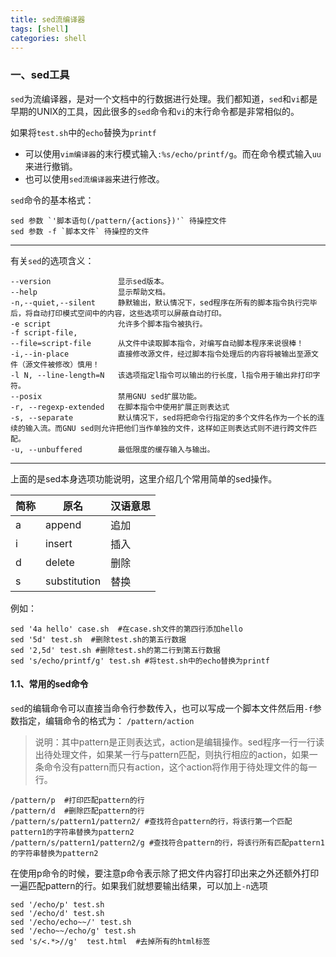 ```yaml
---
title: sed流编译器
tags: [shell]
categories: shell
---
```

### 一、sed工具
`sed`为流编译器，是对一个文档中的行数据进行处理。我们都知道，`sed`和`vi`都是早期的UNIX的工具，因此很多的`sed`命令和`vi`的末行命令都是非常相似的。
     
如果将`test.sh`中的`echo`替换为`printf`
- 可以使用`vim编译器`的末行模式输入`:%s/echo/printf/g`。而在命令模式输入`uu`来进行撤销。
- 也可以使用`sed流编译器`来进行修改。   

`sed`命令的基本格式：
```
sed 参数 `'脚本语句(/pattern/{actions})'` 待操控文件    
sed 参数 -f `脚本文件` 待操控的文件
```
---

有关`sed`的选项含义：
```
--version 				显示sed版本。
--help					显示帮助文档。
-n,--quiet,--silent 	静默输出，默认情况下，sed程序在所有的脚本指令执行完毕后，将自动打印模式空间中的内容，这些选项可以屏蔽自动打印。
-e script 				允许多个脚本指令被执行。
-f script-file,
--file=script-file 		从文件中读取脚本指令，对编写自动脚本程序来说很棒！
-i,--in-place 			直接修改源文件，经过脚本指令处理后的内容将被输出至源文件（源文件被修改）慎用！
-l N, --line-length=N 	该选项指定l指令可以输出的行长度，l指令用于输出非打印字符。
--posix 				禁用GNU sed扩展功能。
-r, --regexp-extended 	在脚本指令中使用扩展正则表达式
-s, --separate 			默认情况下，sed将把命令行指定的多个文件名作为一个长的连续的输入流。而GNU sed则允许把他们当作单独的文件，这样如正则表达式则不进行跨文件匹配。
-u, --unbuffered 		最低限度的缓存输入与输出。
```
-----

上面的是sed本身选项功能说明，这里介绍几个常用简单的sed操作。

|简称|原名|汉语意思|
|---|---|---
|a|	append| 追加
|i|	insert |插入
|d|	delete 	|删除
|s|	substitution |替换

例如：
```
sed '4a hello' case.sh  #在case.sh文件的第四行添加hello
sed '5d' test.sh  #删除test.sh的第五行数据
sed '2,5d' test.sh #删除test.sh的第二行到第五行数据
sed 's/echo/printf/g' test.sh #将test.sh中的echo替换为printf 
```
#### 1.1、常用的sed命令
`sed`的编辑命令可以直接当命令行参数传入，也可以写成一个脚本文件然后用`-f`参数指定，编辑命令的格式为：
`/pattern/action`
>说明：其中pattern是正则表达式，action是编辑操作。sed程序一行一行读出待处理文件，如果某一行与pattern匹配，则执行相应的action，如果一条命令没有pattern而只有action，这个action将作用于待处理文件的每一行。

```
/pattern/p  #打印匹配pattern的行
/pattern/d  #删除匹配pattern的行
/pattern/s/pattern1/pattern2/ #查找符合pattern的行，将该行第一个匹配pattern1的字符串替换为pattern2
/pattern/s/pattern1/pattern2/g #查找符合pattern的行，将该行所有匹配pattern1的字符串替换为pattern2
```
在使用p命令的时候，要注意p命令表示除了把文件内容打印出来之外还额外打印一遍匹配pattern的行。如果我们就想要输出结果，可以加上`-n`选项
```
sed '/echo/p' test.sh
sed '/echo/d' test.sh
sed '/echo/echo~~/' test.sh
sed '/echo~~/echo/g' test.sh
sed 's/<.*>//g'  test.html  #去掉所有的html标签
```

